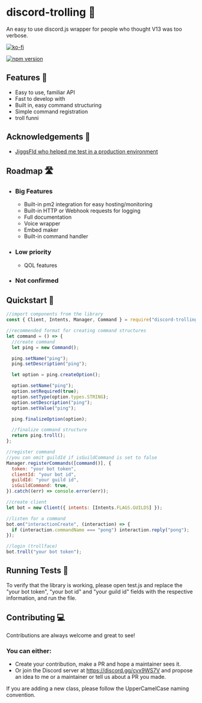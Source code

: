 # discord-trolling 👏

An easy to use discord.js wrapper for people who thought V13 was too verbose.

[![ko-fi](https://ko-fi.com/img/githubbutton_sm.svg)](https://ko-fi.com/J3J54IL17)

[![npm version](https://badge.fury.io/js/discord-trolling.svg)](https://badge.fury.io/js/discord-trolling)

## Features 📄

- Easy to use, familiar API
- Fast to develop with
- Built in, easy command structuring
- Simple command registration
- troll funni

## Acknowledgements 💌

- [JiggsFld who helped me test in a production environment](https://github.com/JiggsFld)

## Roadmap 🛣️

- ### Big Features
  - Built-in pm2 integration for easy hosting/monitoring
  - Built-in HTTP or Webhook requests for logging
  - Full documentation
  - Voice wrapper
  - Embed maker
  - Built-in command handler
- ### Low priority
  - QOL features
- ### Not confirmed

## Quickstart 💨

```javascript
//import components from the library
const { Client, Intents, Manager, Command } = require("discord-trolling");

//recommended format for creating command structures
let command = () => {
  //create command
  let ping = new Command();

  ping.setName("ping");
  ping.setDescription("ping");

  let option = ping.createOption();

  option.setName("ping");
  option.setRequired(true);
  option.setType(option.types.STRING);
  option.setDescription("ping");
  option.setValue("ping");

  ping.finalizeOption(option);

  //finalize command structure
  return ping.troll();
};

//register command
//you can omit guildId if isGuildCommand is set to false
Manager.registerCommands([command()], {
  token: "your bot token",
  clientId: "your bot id",
  guildId: "your guild id",
  isGuildCommand: true,
}).catch((err) => console.error(err));

//create client
let bot = new Client({ intents: [Intents.FLAGS.GUILDS] });

//listen for a command
bot.on("interactionCreate", (interaction) => {
  if (interaction.commandName === "pong") interaction.reply("pong");
});

//login (trollface)
bot.troll("your bot token");
```

## Running Tests 🧐

To verify that the library is working, please open test.js and replace the "your bot token", "your bot id" and "your guild id" fields with the respective information, and run the file.

## Contributing 💻

Contributions are always welcome and great to see!

### You can either:

- Create your contribution, make a PR and hope a maintainer sees it.
- Or join the Discord server at https://discord.gg/cvx9WS7V and propose an idea to me or a maintainer or tell us about a PR you made.

If you are adding a new class, please follow the UpperCamelCase naming convention.
